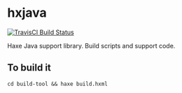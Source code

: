 hxjava
======

[![TravisCI Build Status](https://travis-ci.org/HaxeFoundation/hxjava.svg?branch=master)](https://travis-ci.org/HaxeFoundation/hxjava)

Haxe Java support library. Build scripts and support code.

## To build it

`cd build-tool && haxe build.hxml`
